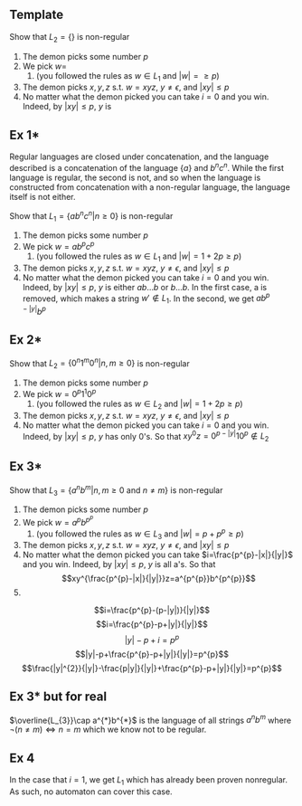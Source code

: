## Template
Show that $L_{2}=\{\}$ is non-regular
1. The demon picks some number $p$
2. We pick $w=$
	1. (you followed the rules as $w\in L_{1}$ and $|w|=\geq p$)
3. The demon picks $x,y,z$ s.t. $w=xyz$, $y\neq\epsilon$, and $|xy|\leq p$
4. No matter what the demon picked you can take $i=0$ and you win. Indeed, by $|xy|\leq p$, $y$ is 

## Ex 1*
Regular languages are closed under concatenation, and the language described is a concatenation of the language $\{a\}$ and ${b^{n}c^{n}}$. While the first language is regular, the second is not, and so when the language is constructed from concatenation with a non-regular language, the language itself is not either.

Show that $L_{1}=\{ab^{n}c^{n}|n\geq0\}$ is non-regular
1. The demon picks some number $p$
2. We pick $w=ab^{p}c^{p}$
	1. (you followed the rules as $w\in L_{1}$ and $|w|=1+2p\geq p$)
3. The demon picks $x,y,z$ s.t. $w=xyz$, $y\neq\epsilon$, and $|xy|\leq p$
4. No matter what the demon picked you can take $i=0$ and you win. Indeed, by $|xy|\leq p$, $y$ is either $ab\dots b$ or $b\dots b$. In the first case, a is removed, which makes a string $w'\notin L_{1}$. In the second, we get $ab^{p-|y|}b^{p}$
## Ex 2*
Show that $L_{2}=\{0^{n}1^{m}0^{n}|n,m\geq0\}$ is non-regular
1. The demon picks some number $p$
2. We pick $w=0^{p}1^{1}0^{p}$
	1. (you followed the rules as $w\in L_{2}$ and $|w|=1+2p\geq p$)
3. The demon picks $x,y,z$ s.t. $w=xyz$, $y\neq\epsilon$, and $|xy|\leq p$
4. No matter what the demon picked you can take $i=0$ and you win. Indeed, by $|xy|\leq p$, $y$ has only 0's. So that $xy^{0}z=0^{p-|y|}10^{p}\notin L_{2}$

## Ex 3*
Show that $L_{3}=\{a^{n}b^{m}|n,m\geq0 \text{ and } n\neq m\}$ is non-regular
1. The demon picks some number $p$
2. We pick $w=a^{p}b^{p^{p}}$
	1. (you followed the rules as $w\in L_{3}$ and $|w|=p+p^{p}\geq p$)
3. The demon picks $x,y,z$ s.t. $w=xyz$, $y\neq\epsilon$, and $|xy|\leq p$
4. No matter what the demon picked you can take $i=\frac{p^{p}-|x|}{|y|}$ and you win. Indeed, by $|xy|\leq p$, $y$ is all a's. So that $$xy^{\frac{p^{p}-|x|}{|y|}}z=a^{p^{p}}b^{p^{p}}$$
5. 
 $$i=\frac{p^{p}-(p-|y|)}{|y|}$$
 $$i=\frac{p^{p}-p+|y|}{|y|}$$
 $$|y|-p+i=p^{p}$$
 $$|y|-p+\frac{p^{p}-p+|y|}{|y|}=p^{p}$$
 $$\frac{|y|^{2}}{|y|}-\frac{p|y|}{|y|}+\frac{p^{p}-p+|y|}{|y|}=p^{p}$$


## Ex 3* but  for real
$\overline{L_{3}}\cap a^{*}b^{*}$ is the language of all strings $a^{n}b^{m}$ where $\lnot(n\neq m)\Leftrightarrow n=m$ which we know not to be regular.

## Ex 4
In the case that $i=1$, we get $L_{1}$ which has already been proven nonregular. As such, no automaton can cover this case.